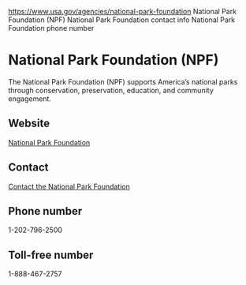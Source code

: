 

https://www.usa.gov/agencies/national-park-foundation
National Park Foundation (NPF)
National Park Foundation contact info
National Park Foundation phone number

National Park Foundation (NPF)
==============================

The National Park Foundation (NPF) supports America’s national parks through conservation, preservation, education, and community engagement.

Website
-------

[National Park Foundation](http://www.nationalparks.org/)

Contact
-------

[Contact the National Park Foundation](https://www.nationalparks.org/contact)

Phone number
------------

1-202-796-2500

Toll-free number
----------------

1-888-467-2757
